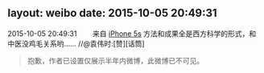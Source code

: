 layout: weibo
date: 2015-10-05 20:49:31
---
<meta name="referrer" content="no-referrer" />

2015-10-05 20:49:31  &nbsp;&nbsp;&nbsp;&nbsp;&nbsp;&nbsp; 来自 <a href="sinaweibo://customweibosource" rel="nofollow">iPhone 5s</a>
方法和成果全是西方科学的形式，和中医没鸡毛关系哟…… //@袁伟时:[赞][话筒]
>  抱歉，作者已设置仅展示半年内微博，此微博已不可见。 ​​​
